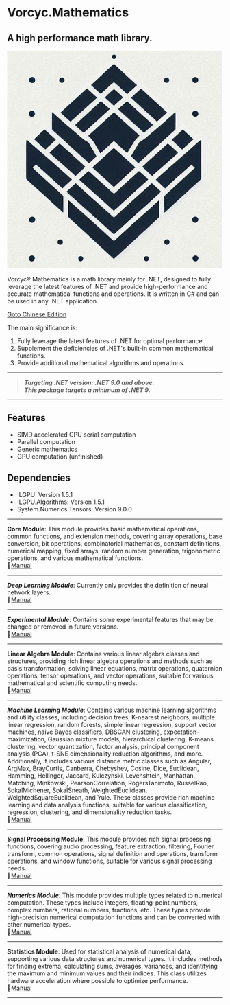 ﻿# Vorcyc.Mathematics

## A high performance math library.

![VMath logo](logos/logo1.png "logo")

Vorcyc® Mathematics is a math library mainly for .NET, designed to fully leverage the latest features of .NET and provide high-performance and accurate mathematical functions and operations. It is written in C# and can be used in any .NET application.

[Goto Chinese Edition](README.md)

The main significance is:
1. Fully leverage the latest features of .NET for optimal performance.
2. Supplement the deficiencies of .NET's built-in common mathematical functions.
3. Provide additional mathematical algorithms and operations.

---

> ***Targeting .NET version: .NET 9.0 and above.***  
> ***This package targets a minimum of .NET 9.***

---

## Features
- SIMD accelerated CPU serial computation
- Parallel computation
- Generic mathematics
- GPU computation (unfinished)

## Dependencies
- ILGPU: Version 1.5.1  
- ILGPU.Algorithms: Version 1.5.1  
- System.Numerics.Tensors: Version 9.0.0  

---

**Core Module**: This module provides basic mathematical operations, common functions, and extension methods, covering array operations, base conversion, bit operations, combinatorial mathematics, constant definitions, numerical mapping, fixed arrays, random number generation, trigonometric operations, and various mathematical functions.   
:blue_book:[Manual](Module_Core.md)

---

***Deep Learning Module***: Currently only provides the definition of neural network layers.   
:blue_book:[Manual](Module_DeepLearning.md)

---

***Experimental Module***: Contains some experimental features that may be changed or removed in future versions.  
:blue_book:[Manual](Module_Experimental.md)

---

**Linear Algebra Module**: Contains various linear algebra classes and structures, providing rich linear algebra operations and methods such as basis transformation, solving linear equations, matrix operations, quaternion operations, tensor operations, and vector operations, suitable for various mathematical and scientific computing needs.   
:blue_book:[Manual](Module_LinearAlgebra.md)

---

***Machine Learning Module***: Contains various machine learning algorithms and utility classes, including decision trees, K-nearest neighbors, multiple linear regression, random forests, simple linear regression, support vector machines, naive Bayes classifiers, DBSCAN clustering, expectation-maximization, Gaussian mixture models, hierarchical clustering, K-means clustering, vector quantization, factor analysis, principal component analysis (PCA), t-SNE dimensionality reduction algorithms, and more. Additionally, it includes various distance metric classes such as Angular, ArgMax, BrayCurtis, Canberra, Chebyshev, Cosine, Dice, Euclidean, Hamming, Hellinger, Jaccard, Kulczynski, Levenshtein, Manhattan, Matching, Minkowski, PearsonCorrelation, RogersTanimoto, RusselRao, SokalMichener, SokalSneath, WeightedEuclidean, WeightedSquareEuclidean, and Yule. These classes provide rich machine learning and data analysis functions, suitable for various classification, regression, clustering, and dimensionality reduction tasks.    
:blue_book:[Manual](Module_MachineLearning.md)

---

**Signal Processing Module**: This module provides rich signal processing functions, covering audio processing, feature extraction, filtering, Fourier transform, common operations, signal definition and operations, transform operations, and window functions, suitable for various signal processing needs.  
:blue_book:[Manual](Module_SignalProcessing.md)

---

***Numerics Module***: This module provides multiple types related to numerical computation. These types include integers, floating-point numbers, complex numbers, rational numbers, fractions, etc. These types provide high-precision numerical computation functions and can be converted with other numerical types.  
:blue_book:[Manual](Module_Numerics.md)

---

**Statistics Module**: Used for statistical analysis of numerical data, supporting various data structures and numerical types. It includes methods for finding extrema, calculating sums, averages, variances, and identifying the maximum and minimum values and their indices. This class utilizes hardware acceleration where possible to optimize performance.   
:blue_book:[Manual](Module_Statistics.md)

---
